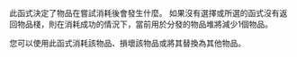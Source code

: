 此函式決定了物品在嘗試消耗後會發生什麼。 如果沒有選擇或所選的函式沒有返回物品棧，則在消耗成功的情況下，當前用於分發的物品堆將減少1個物品。

您可以使用此函式消耗該物品、損壞該物品或將其替換為其他物品。